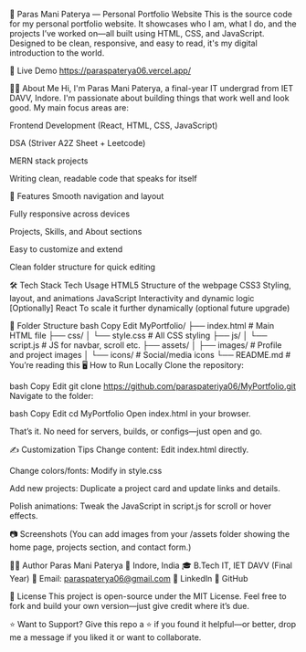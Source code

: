 💼 Paras Mani Paterya — Personal Portfolio Website
This is the source code for my personal portfolio website. It showcases who I am, what I do, and the projects I’ve worked on—all built using HTML, CSS, and JavaScript. Designed to be clean, responsive, and easy to read, it's my digital introduction to the world.

🔗 Live Demo
 https://paraspaterya06.vercel.app/

👨‍💻 About Me
Hi, I'm Paras Mani Paterya, a final-year IT undergrad from IET DAVV, Indore. I'm passionate about building things that work well and look good. My main focus areas are:

Frontend Development (React, HTML, CSS, JavaScript)

DSA (Striver A2Z Sheet + Leetcode)

MERN stack projects

Writing clean, readable code that speaks for itself

🚀 Features
Smooth navigation and layout

Fully responsive across devices

Projects, Skills, and About sections

Easy to customize and extend

Clean folder structure for quick editing

🛠 Tech Stack
Tech	Usage
HTML5	Structure of the webpage
CSS3	Styling, layout, and animations
JavaScript	Interactivity and dynamic logic
[Optionally] React	To scale it further dynamically (optional future upgrade)

📁 Folder Structure
bash
Copy
Edit
MyPortfolio/
├── index.html          # Main HTML file
├── css/
│   └── style.css       # All CSS styling
├── js/
│   └── script.js       # JS for navbar, scroll etc.
├── assets/
│   ├── images/         # Profile and project images
│   └── icons/          # Social/media icons
└── README.md           # You’re reading this
🖥 How to Run Locally
Clone the repository:

bash
Copy
Edit
git clone https://github.com/paraspateriya06/MyPortfolio.git
Navigate to the folder:

bash
Copy
Edit
cd MyPortfolio
Open index.html in your browser.

That’s it. No need for servers, builds, or configs—just open and go.

✍️ Customization Tips
Change content: Edit index.html directly.

Change colors/fonts: Modify in style.css

Add new projects: Duplicate a project card and update links and details.

Polish animations: Tweak the JavaScript in script.js for scroll or hover effects.

📷 Screenshots
(You can add images from your /assets folder showing the home page, projects section, and contact form.)

🙋‍♂️ Author
Paras Mani Paterya
📍 Indore, India
🎓 B.Tech IT, IET DAVV (Final Year)
📧 Email: paraspaterya06@gmail.com
🔗 LinkedIn
🐙 GitHub

📜 License
This project is open-source under the MIT License.
Feel free to fork and build your own version—just give credit where it’s due.

⭐ Want to Support?
Give this repo a ⭐ if you found it helpful—or better, drop me a message if you liked it or want to collaborate.
